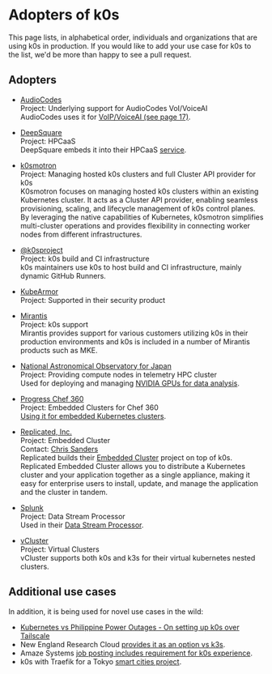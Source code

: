 # Adopters of k0s

This page lists, in alphabetical order, individuals and organizations that are
using k0s in production. If you would like to add your use case for k0s to the
list, we'd be more than happy to see a pull request.

## Adopters

<!--
When adding new adopters, please adhere roughly to the following format:

* <Organization name including link><br>
  Project: <The project name or a short description of the use case><br>
  Contact: <Contact info, if applicable, e.g. email addresses, social media handles ...><br>
  <A longer descriptive text, preferably hard wrapped at around 80-120 characters per line, or at the end of a sentence.>

-->

* [AudioCodes](https://audiocodes.com)<br>
  Project: Underlying support for AudioCodes VoI/VoiceAI<br>
  AudioCodes uses it for [VoIP/VoiceAI (see page 17)](https://www.audiocodes.com/media/mpghsv0o/agent-assist-bot-installation-guide.pdf).

* [DeepSquare](https://deepsquare.io)<br>
  Project: HPCaaS<br>
  DeepSquare embeds it into their HPCaaS [service](https://deepsquare.io/wp-content/uploads/2023/05/DeepSquare_White-Paper-1.pdf).

* [k0smotron](https://k0smotron.io/)<br>
  Project: Managing hosted k0s clusters and full Cluster API provider for k0s<br>
  K0smotron focuses on managing hosted k0s clusters within an existing
  Kubernetes cluster. It acts as a Cluster API provider, enabling seamless
  provisioning, scaling, and lifecycle management of k0s control planes. By
  leveraging the native capabilities of Kubernetes, k0smotron simplifies
  multi-cluster operations and provides flexibility in connecting worker nodes
  from different infrastructures.

* [@k0sproject](https://github.com/k0sproject)<br>
  Project: k0s build and CI infrastructure<br>
  k0s maintainers use k0s to host build and CI infrastructure, mainly dynamic
  GitHub Runners.

* [KubeArmor](https://docs.kubearmor.io/kubearmor/quick-links/support_matrix)<br>
  Project: Supported in their security product

* [Mirantis](https://www.mirantis.com/software/k0s/)<br>
  Project: k0s support<br>
  Mirantis provides support for various customers utilizing k0s in their
  production environments and k0s is included in a number of Mirantis products
  such as MKE.

* [National Astronomical Observatory for Japan](https://subarutelescope.org)<br>
  Project: Providing compute nodes in telemetry HPC cluster<br>
  Used for deploying and managing
  [NVIDIA GPUs for data analysis](https://subarutelescope.org/Science/SubaruUM/SubaruUM2022/_src/679/P08_Morishima.pdf).

* [Progress Chef 360](https://docs.chef.io/360/1.0/)<br>
  Project: Embedded Clusters for Chef 360<br>
  [Using it for embedded Kubernetes clusters](https://docs.chef.io/360/1.0/install/server/requirements/#kubernetes-requirements).

* [Replicated, Inc.](https://www.replicated.com/)<br>
  Project: Embedded Cluster<br>
  Contact: [Chris Sanders](https://github.com/chris-sanders)<br>
  Replicated builds their [Embedded Cluster](https://docs.replicated.com/vendor/embedded-overview) project on top
  of k0s. Replicated Embedded Cluster allows you to distribute a Kubernetes
  cluster and your application together as a single appliance, making it easy
  for enterprise users to install, update, and manage the application and the
  cluster in tandem.

* [Splunk](https://splunk.com)<br>
  Project: Data Stream Processor<br>
  Used in their [Data Stream Processor](https://docs.splunk.com/Documentation/DSP/1.4.5/Admin/Install).

* [vCluster](https://www.vcluster.com/)<br>
  Project: Virtual Clusters<br>
  vCluster supports both k0s and k3s for their virtual kubernetes nested clusters.

## Additional use cases

In addition, it is being used for novel use cases in the wild:

* [Kubernetes vs Philippine Power Outages - On setting up k0s over Tailscale](https://justrox.me/kubernetes-vs-philippine-power-outages-a-simple-guide-to-k0s-over-tailscale/)
* New England Research Cloud [provides it as an option vs k3s](https://nerc-project.github.io/nerc-docs/other-tools/kubernetes/k0s/).
* Amaze Systems [job posting includes requirement for k0s experience](https://www.salary.com/job/amaze-systems-inc/hiring-for-ml-engineer-data-scientist-robotics-software-engineer-boston-ma-onsite-from-day-1/j202305270140264589562).
* k0s with Traefik for a Tokyo [smart cities project](https://community.traefik.io/t/help-setting-up-with-k0s-via-helm-extensions/20748).
